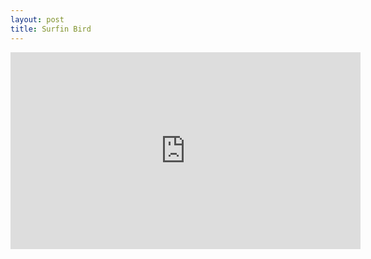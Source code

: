 ```yaml
---
layout: post
title: Surfin Bird
---
```


<iframe width="560" height="315" src="https://youtu.be/OB_fDwBMkCQ" frameborder="0" allow="autoplay; encrypted-media" allowfullscreen></iframe>